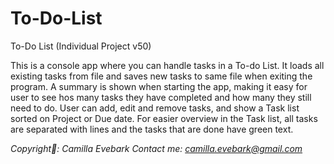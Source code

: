 # To-Do-List
 To-Do List (Individual Project v50)

This is a console app where you can handle tasks in a To-do List.
It loads all existing tasks from file and saves new tasks to same file when exiting the program.
A summary is shown when starting the app, making it easy for user to see hos many tasks they have completed and how many they still need to do.
User can add, edit and remove tasks, and show a Task list sorted on Project or Due date.
For easier overview in the Task list, all tasks are separated with lines and the tasks that are done have green text.

*Copyright: Camilla Evebark*
*Contact me: camilla.evebark@gmail.com*


